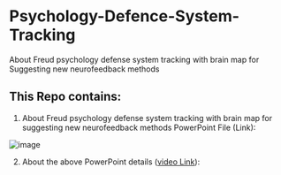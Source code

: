 # Psychology-Defence-System-Tracking
About Freud psychology defense system tracking with brain map for Suggesting new neurofeedback methods

## This Repo contains:

 1. About Freud psychology defense system tracking with brain map for
    suggesting new neurofeedback methods PowerPoint File (Link):

![image](https://user-images.githubusercontent.com/6679151/130641934-21bdc754-84c6-4380-8272-a411fbac0e06.png) 

 2. About the above PowerPoint details ([video
    Link](https://www.namasha.com/v/IJZHkLpZ)):

